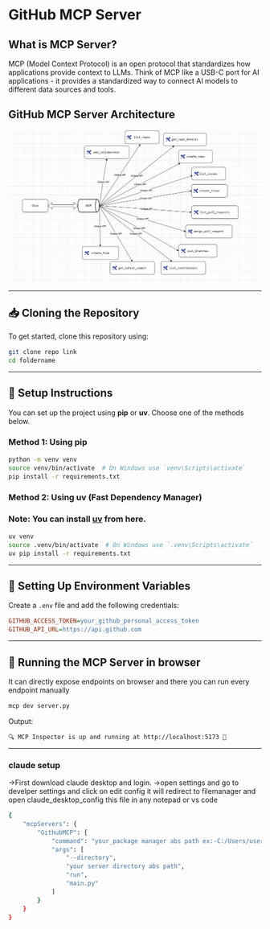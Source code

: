 # GitHub MCP Server

## What is MCP Server?
MCP (Model Context Protocol) is an open protocol that standardizes how applications provide context to LLMs. Think of MCP like a USB-C port for AI applications - it provides a standardized way to connect AI models to different data sources and tools.
## GitHub MCP Server Architecture
![GitHub MCP Architecture](architecture.png)

---

## 📥 Cloning the Repository
To get started, clone this repository using:
```sh
git clone repo link
cd foldername
```

---

## 🔧 Setup Instructions
You can set up the project using **pip** or **uv**. Choose one of the methods below.

### **Method 1: Using pip**
```sh
python -m venv venv
source venv/bin/activate  # On Windows use `venv\Scripts\activate`
pip install -r requirements.txt
```
### **Method 2: Using uv (Fast Dependency Manager)**
### Note: You can install [uv](https://docs.astral.sh/uv/) from here.
```sh
uv venv
source .venv/bin/activate  # On Windows use `.venv\Scripts\activate`
uv pip install -r requirements.txt
```

---

## 🔑 Setting Up Environment Variables
Create a `.env` file and add the following credentials:
```ini
GITHUB_ACCESS_TOKEN=your_github_personal_access_token
GITHUB_API_URL=https://api.github.com
```

---

## 🚀 Running the MCP Server in browser
It can directly expose endpoints on browser and there you can run every endpoint manually 
```sh
mcp dev server.py
```
Output:
```sh
🔍 MCP Inspector is up and running at http://localhost:5173 🚀
```

---

### claude setup
->First download claude desktop and login.
->open settings and go to develper settings and click on edit config it will redirect to filemanager and open claude_desktop_config this file in any notepad or vs code
```sh
{
    "mcpServers": {
        "GithubMCP": {
            "command": "your_package manager abs path ex:-C:/Users/username/.local/bin/uv",
            "args": [
                "--directory",
                "your server directory abs path",
                "run",
                "main.py"
            ]
        }
    }
}
```





